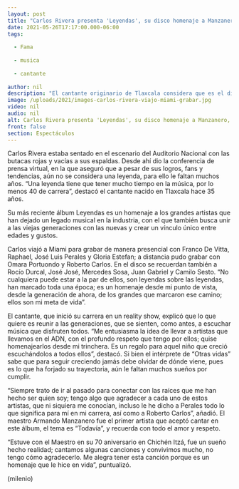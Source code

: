 ```yaml
---
layout: post
title: "Carlos Rivera presenta 'Leyendas', su disco homenaje a Manzanero, Raphael, Roberto Carlos y más"
date: 2021-05-26T17:17:00.000-06:00
tags:
  
  - Fama
  
  - musica
  
  - cantante
  
author: nil
description: "El cantante originario de Tlaxcala considera que es el disco más importante de su carrera."
image: /uploads/2021/images-carlos-rivera-viajo-miami-grabar.jpg
video: nil
audio: nil
alt: Carlos Rivera presenta 'Leyendas', su disco homenaje a Manzanero, Raphael, Roberto Carlos y más
front: false
section: Espectáculos
---
```


Carlos Rivera estaba sentado en el escenario del Auditorio Nacional con las butacas rojas y vacías a sus espaldas. Desde ahí dio la conferencia de prensa virtual, en la que aseguró que a pesar de sus logros, fans y tendencias, aún no se considera una leyenda, para ello le faltan muchos años. “Una leyenda tiene que tener mucho tiempo en la música, por lo menos 40 de carrera”, destacó el cantante nacido en Tlaxcala hace 35 años. 

Su más reciente álbum Leyendas es un homenaje a los grandes artistas que han dejado un legado musical en la industria, con el que también busca unir a las viejas generaciones con las nuevas y crear un vínculo único entre edades y gustos. 

Carlos viajó a Miami para grabar de manera presencial con Franco De Vitta, Raphael, José Luis Perales y Gloria Estefan; a distancia pudo grabar con Omara Portuondo y Roberto Carlos. En el disco se recuerdan también a Rocío Durcal, José José, Mercedes Sosa, Juan Gabriel y Camilo Sesto. “No cualquiera puede estar a la par de ellos, son leyendas sobre las leyendas, han marcado toda una época; es un homenaje desde mi punto de vista, desde la generación de ahora, de los grandes que marcaron ese camino; ellos son mi meta de vida”. 

El cantante, que inició su carrera en un reality show, explicó que lo que quiere es reunir a las generaciones, que se sienten, como antes, a escuchar música que disfruten todos. “Me entusiasma la idea de llevar a artistas que llevamos en el ADN, con el profundo respeto que tengo por ellos; quise homenajearlos desde mi trinchera. Es un regalo para aquel niño que creció escuchándolos a todos ellos”, destacó. Si bien el intérprete de “Otras vidas” sabe que para seguir creciendo jamás debe olvidar de dónde viene, pues es lo que ha forjado su trayectoria, aún le faltan muchos sueños por cumplir. 

“Siempre trato de ir al pasado para conectar con las raíces que me han hecho ser quien soy; tengo algo que agradecer a cada uno de estos artistas, que ni siquiera me conocían, incluso le he dicho a Perales todo lo que significa para mí en mi carrera, así como a Roberto Carlos”, añadió. El maestro Armando Manzanero fue el primer artista que aceptó cantar en este álbum, el tema es “Todavía”, y recuerda con todo el amor y respeto. 

“Estuve con el Maestro en su 70 aniversario en Chichén Itzá, fue un sueño hecho realidad; cantamos algunas canciones y convivimos mucho, no tengo cómo agradecerlo. Me alegra tener esta canción porque es un homenaje que le hice en vida”, puntualizó. 

(milenio)